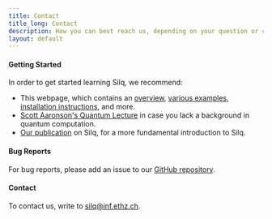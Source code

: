 ```yaml
---
title: Contact
title_long: Contact
description: How you can best reach us, depending on your question or comment?
layout: default
---
```


#### Getting Started

In order to get started learning Silq, we recommend:

- This webpage, which contains an [overview](./overview), [various
  examples](./examples), [installation instructions](./install), and more.
- [Scott Aaronson's Quantum Lecture](https://www.scottaaronson.com/qclec.pdf) in
  case you lack a background in quantum computation.
- [Our publication](https://www.sri.inf.ethz.ch/publications/bichsel2020silq) on
  Silq, for a more fundamental introduction to Silq.

#### Bug Reports

For bug reports, please add an issue to our [GitHub
repository](https://github.com/eth-sri/silq/issues).

#### Contact

To contact us, write to [silq@inf.ethz.ch](mailto:silq@inf.ethz.ch).
